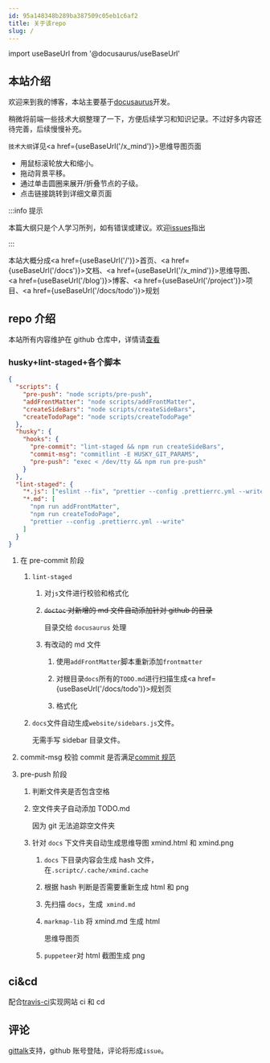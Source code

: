 ```yaml
---
id: 95a148348b289ba387509c05eb1c6af2
title: 关于该repo
slug: /
---
```


import useBaseUrl from '@docusaurus/useBaseUrl'

## 本站介绍

欢迎来到我的博客，本站主要基于[docusaurus](https://v2.docusaurus.io/)开发。

稍微将前端一些技术大纲整理了一下，方便后续学习和知识记录。不过好多内容还待完善，后续慢慢补充。

`技术大纲`详见<a href={useBaseUrl('/x_mind')}>思维导图</a>页面

- 用鼠标滚轮放大和缩小。
- 拖动背景平移。
- 通过单击圆圈来展开/折叠节点的子级。
- 点击链接跳转到详细文章页面

:::info 提示

本篇大纲只是个人学习所列，如有错误或建议。欢迎[issues](https://github.com/mengshang918/blog/issues)指出

:::

本站大概分成<a href={useBaseUrl('/')}>首页</a>、<a href={useBaseUrl('/docs')}>文档</a>、<a href={useBaseUrl('/x_mind')}>思维导图</a>、<a href={useBaseUrl('/blog')}>博客</a>、<a href={useBaseUrl('/project')}>项目</a>、<a href={useBaseUrl('/docs/todo')}>规划</a>

## repo 介绍

本站所有内容维护在 github 仓库中，详情请[查看](https://github.com/mengshang918/blog)

### husky+lint-staged+各个脚本

```json title="package.json"
{
  "scripts": {
    "pre-push": "node scripts/pre-push",
    "addFrontMatter": "node scripts/addFrontMatter",
    "createSideBars": "node scripts/createSideBars",
    "createTodoPage": "node scripts/createTodoPage"
  },
  "husky": {
    "hooks": {
      "pre-commit": "lint-staged && npm run createSideBars",
      "commit-msg": "commitlint -E HUSKY_GIT_PARAMS",
      "pre-push": "exec < /dev/tty && npm run pre-push"
    }
  },
  "lint-staged": {
    "*.js": ["eslint --fix", "prettier --config .prettierrc.yml --write"],
    "*.md": [
      "npm run addFrontMatter",
      "npm run createTodoPage",
      "prettier --config .prettierrc.yml --write"
    ]
  }
}
```

1. 在 pre-commit 阶段

   1. `lint-staged`

      1. 对`js`文件进行校验和格式化

      2. ~~`doctoc` 对新增的 md 文件自动添加针对 github 的目录~~

         目录交给 `docusaurus` 处理

      3. 有改动的 md 文件

         1. 使用`addFrontMatter`脚本重新添加`frontmatter`

         2. 对根目录`docs`所有的`TODO.md`进行扫描生成<a href={useBaseUrl('/docs/todo')}>规划页</a>
         3. 格式化

   2. `docs`文件自动生成`website/sidebars.js`文件。

      无需手写 sidebar 目录文件。

2. commit-msg 校验 commit 是否满足[commit 规范](https://www.conventionalcommits.org/en/v1.0.0/)

3. pre-push 阶段

   1. 判断文件夹是否包含空格

   2. 空文件夹子自动添加 TODO.md

      因为 git 无法追踪空文件夹

   3. 针对 `docs` 下文件夹自动生成思维导图 xmind.html 和 xmind.png

      1. `docs` 下目录内容会生成 hash 文件，在`.scriptc/.cache/xmind.cache`

      2. 根据 hash 判断是否需要重新生成 html 和 png

      3. 先扫描 `docs`，生成` xmind.md`

      4. `markmap-lib` 将 xmind.md 生成 html

         思维导图页

      5. `puppeteer`对 html 截图生成 png

## ci&cd

配合[travis-ci](https://travis-ci.com/)实现网站 ci 和 cd

## 评论

[gittalk](https://github.com/gitalk/gitalk)支持，github 账号登陆，评论将形成`issue`。
